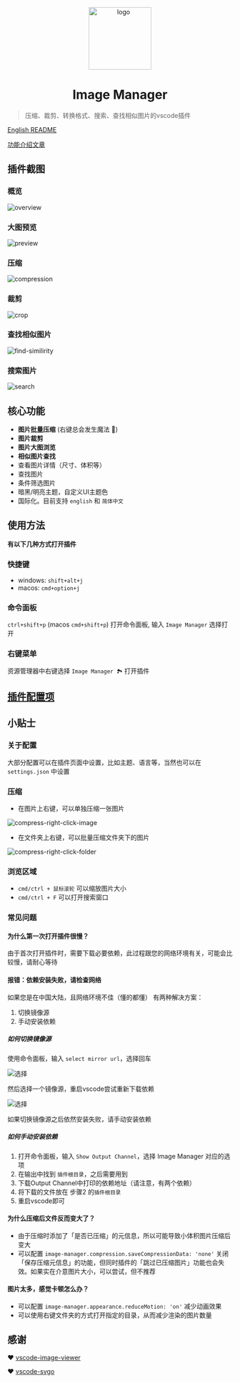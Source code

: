 <p align='center'>
  <a href='https://github.com/hemengke1997/vscode-image-manager' target="_blank" rel='noopener noreferrer'>
    <img width='140' src='./assets/logo.png' alt='logo' />
  </a>
</p>

<h1 align='center'>Image Manager</h1>

> 压缩、裁剪、转换格式、搜索、查找相似图片的vscode插件

[English README](./README.en.md)

[功能介绍文章](https://juejin.cn/post/7348004403016794147)

## 插件截图

### 概览

![overview](./screenshots/overview.png)

### 大图预览
![preview](./screenshots/preview.png)

### 压缩
![compression](./screenshots/compression.png)

### 裁剪
![crop](./screenshots/crop.png)

### 查找相似图片
![find-similirity](./screenshots/find-similarity.png)

### 搜索图片
![search](./screenshots/search.png)

## 核心功能

- **图片批量压缩** (右键总会发生魔法 🤩)
- **图片裁剪**
- **图片大图浏览**
- **相似图片查找**
- 查看图片详情（尺寸、体积等）
- 查找图片
- 条件筛选图片
- 暗黑/明亮主题，自定义UI主题色
- 国际化。目前支持 `english` 和 `简体中文`

## 使用方法

**有以下几种方式打开插件**

### 快捷键

- windows: `shift+alt+j`
- macos: `cmd+option+j`


### 命令面板

`ctrl+shift+p` (macos `cmd+shift+p`) 打开命令面板, 输入 `Image Manager` 选择打开

### 右键菜单

资源管理器中右键选择 `Image Manager 🏞️` 打开插件


## [插件配置项](./docs/vscode-configuration.md)


## 小贴士

### 关于配置

大部分配置可以在插件页面中设置，比如主题、语言等，当然也可以在 `settings.json` 中设置

### 压缩

- 在图片上右键，可以单独压缩一张图片

![compress-right-click-image](./screenshots/compress-cn-1.png)

- 在文件夹上右键，可以批量压缩文件夹下的图片

![compress-right-click-folder](./screenshots/compress-cn-2.png)


### 浏览区域

- `cmd/ctrl + 鼠标滚轮` 可以缩放图片大小
- `cmd/ctrl + F` 可以打开搜索窗口

### 常见问题

#### 为什么第一次打开插件很慢？

由于首次打开插件时，需要下载必要依赖，此过程跟您的网络环境有关，可能会比较慢，请耐心等待

#### 报错：依赖安装失败，请检查网络

如果您是在中国大陆，且网络环境不佳（懂的都懂）
有两种解决方案：
1. 切换镜像源
2. 手动安装依赖

##### 如何切换镜像源

使用命令面板，输入 `select mirror url`，选择回车

![选择](./screenshots/select-mirror-1.png)

然后选择一个镜像源，重启vscode尝试重新下载依赖

![选择](./screenshots/select-mirror-2.png)

如果切换镜像源之后依然安装失败，请手动安装依赖

##### 如何手动安装依赖

1. 打开命令面板，输入 `Show Output Channel`，选择 Image Manager 对应的选项
2. 在输出中找到 `插件根目录`，之后需要用到
3. 下载Output Channel中打印的依赖地址（请注意，有两个依赖）
4. 将下载的文件放在 步骤2 的`插件根目录`
5. 重启vscode即可

#### 为什么压缩后文件反而变大了？

- 由于压缩时添加了「是否已压缩」的元信息，所以可能导致小体积图片压缩后变大
- 可以配置 `image-manager.compression.saveCompressionData: 'none'` 关闭「保存压缩元信息」的功能，但同时插件的「跳过已压缩图片」功能也会失效。如果实在介意图片大小，可以尝试，但不推荐

#### 图片太多，感觉卡顿怎么办？

- 可以配置 `image-manager.appearance.reduceMotion: 'on'` 减少动画效果
- 可以使用右键文件夹的方式打开指定的目录，从而减少渲染的图片数量

## 感谢

❤️ [vscode-image-viewer](https://github.com/ZhangJian1713/vscode-image-viewer)

❤️ [vscode-svgo](https://github.com/1000ch/vscode-svgo)
